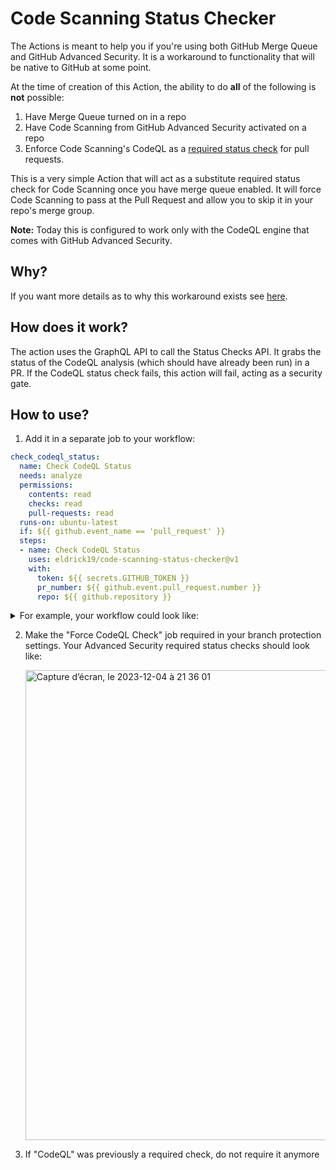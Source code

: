 # Code Scanning Status Checker

The Actions is meant to help you if you're using both GitHub Merge Queue and GitHub Advanced Security. It is a workaround to functionality that will be native to GitHub at some point.

At the time of creation of this Action, the ability to do **all** of the following is **not** possible:
1. Have Merge Queue turned on in a repo
2. Have Code Scanning from GitHub Advanced Security activated on a repo
3. Enforce Code Scanning's CodeQL as a [required status check](https://docs.github.com/en/pull-requests/collaborating-with-pull-requests/collaborating-on-repositories-with-code-quality-features/about-status-checks) for pull requests.

This is a very simple Action that will act as a substitute required status check for Code Scanning once you have merge queue enabled. It will force Code Scanning to pass at the Pull Request and allow you to skip it in your repo's merge group.

**Note:** Today this is configured to work only with the CodeQL engine that comes with GitHub Advanced Security.

## Why?

If you want more details as to why this workaround exists see [here](https://eldrick19.github.io/site/github/tutorial/2023/12/04/enabling-ghas-merge-queue/). 

## How does it work?

The action uses the GraphQL API to call the Status Checks API. It grabs the status of the CodeQL analysis (which should have already been run) in a PR. If the CodeQL status check fails, this action will fail, acting as a security gate.

## How to use?
1. Add it in a separate job to your workflow:

  ````yaml
  check_codeql_status:
    name: Check CodeQL Status
    needs: analyze
    permissions: 
      contents: read
      checks: read
      pull-requests: read
    runs-on: ubuntu-latest
    if: ${{ github.event_name == 'pull_request' }}
    steps:
    - name: Check CodeQL Status
      uses: eldrick19/code-scanning-status-checker@v1
      with:
        token: ${{ secrets.GITHUB_TOKEN }}
        pr_number: ${{ github.event.pull_request.number }}
        repo: ${{ github.repository }}
  ````

  <details>
  <summary>For example, your workflow could look like:</summary>
  <br/>
    
  ````yaml
  name: "CodeQL"
  
  on:
    pull_request:
      branches: [ "main" ]
    merge_group:
  
  jobs:
    analyze:
      name: Analyze
      runs-on: ${{ (matrix.language == 'swift' && 'macos-latest') || 'ubuntu-latest' }}
      timeout-minutes: ${{ (matrix.language == 'swift' && 120) || 360 }}
      permissions:
        actions: read
        contents: read
        security-events: write
  
      strategy:
        fail-fast: false
        matrix:
          language: [ 'javascript-typescript' ]
  
      steps:
      - name: Checkout repository
        uses: actions/checkout@v3
  
      # Initializes the CodeQL tools for scanning.
      - name: Initialize CodeQL
        uses: github/codeql-action/init@v2
        with:
          languages: ${{ matrix.language }}
  
      - name: Autobuild
        uses: github/codeql-action/autobuild@v2
  
      - name: Perform CodeQL Analysis
        uses: github/codeql-action/analyze@v2
        with:
          category: "/language:${{matrix.language}}"
  
     check_codeql_status:
        name: Check CodeQL Status
        needs: analyze
        permissions: 
          contents: read
          checks: read
          pull-requests: read
        runs-on: ubuntu-latest
        if: ${{ github.event_name == 'pull_request' }}
        steps:
        - name: Check CodeQL Status
          uses: eldrick19/code-scanning-status-checker@v1
          with:
            token: ${{ secrets.GITHUB_TOKEN }}
            pr_number: ${{ github.event.pull_request.number }}
            repo: ${{ github.repository }}
  ````
  </details>

2. Make the "Force CodeQL Check" job required in your branch protection settings. Your Advanced Security required status checks should look like:

    <img width="752" alt="Capture d’écran, le 2023-12-04 à 21 36 01" src="https://github.com/Eldrick19/code-scanning-status-checker/assets/26189114/06337b7a-1178-49a9-9990-fbd024f8a4e4">

3. If "CodeQL" was previously a required check, do not require it anymore
